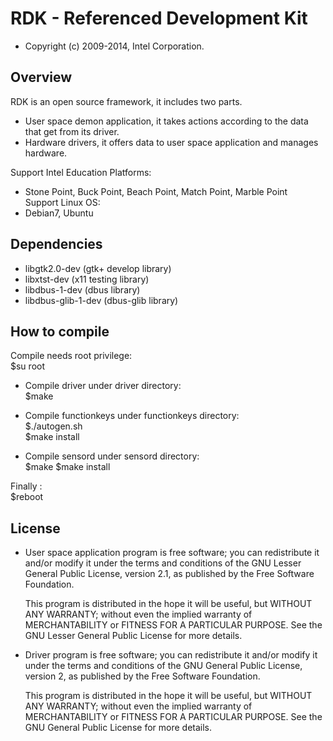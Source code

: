 # RDK - Referenced Development Kit

 * Copyright (c) 2009-2014, Intel Corporation.
 
## Overview

RDK is an open source framework, it includes two parts.
* User space demon application, it takes actions according to the data that get from its driver.
* Hardware drivers, it offers data to user space application and manages hardware.
     
 Support Intel Education Platforms:     
 * Stone Point, Buck Point, Beach Point, Match Point, Marble Point         
 Support Linux OS:       
 * Debian7, Ubuntu     

## Dependencies

 * libgtk2.0-dev  (gtk+ develop library)
 * libxtst-dev	(x11 testing library)
 * libdbus-1-dev	(dbus library)
 * libdbus-glib-1-dev	(dbus-glib library)

## How to compile

  Compile needs root privilege:   
	$su root

* Compile driver under driver directory:    
	$make      

* Compile functionkeys under functionkeys directory:      
	$./autogen.sh     
	$make install     

* Compile sensord under sensord directory:      
	$make
	$make install

Finally :    
	$reboot     
 
## License

 * User space application program is free software; you can redistribute it and/or modify it
   under the terms and conditions of the GNU Lesser General Public License,
   version 2.1, as published by the Free Software Foundation.

   This program is distributed in the hope it will be useful, but WITHOUT ANY
   WARRANTY; without even the implied warranty of MERCHANTABILITY or FITNESS
   FOR A PARTICULAR PURPOSE.  See the GNU Lesser General Public License for
   more details.
   
 * Driver program is free software; you can redistribute it and/or modify it
   under the terms and conditions of the GNU General Public License,
   version 2, as published by the Free Software Foundation.
 
   This program is distributed in the hope it will be useful, but WITHOUT
   ANY WARRANTY; without even the implied warranty of MERCHANTABILITY or
   FITNESS FOR A PARTICULAR PURPOSE.  See the GNU General Public License for
   more details.  
